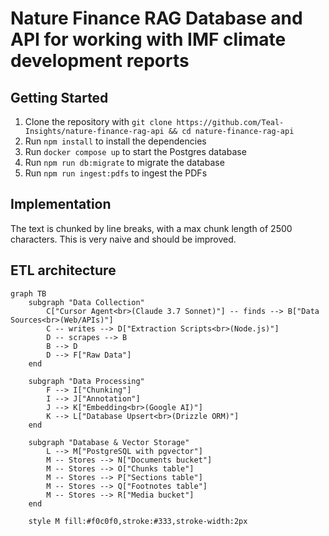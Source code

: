 # Nature Finance RAG Database and API for working with IMF climate development reports

## Getting Started

1. Clone the repository with `git clone https://github.com/Teal-Insights/nature-finance-rag-api && cd nature-finance-rag-api`
2. Run `npm install` to install the dependencies
3. Run `docker compose up` to start the Postgres database
4. Run `npm run db:migrate` to migrate the database
5. Run `npm run ingest:pdfs` to ingest the PDFs

## Implementation

The text is chunked by line breaks, with a max chunk length of 2500 characters. This is very naive and should be improved.

## ETL architecture

```mermaid
graph TB
    subgraph "Data Collection"
        C["Cursor Agent<br>(Claude 3.7 Sonnet)"] -- finds --> B["Data Sources<br>(Web/APIs)"]
        C -- writes --> D["Extraction Scripts<br>(Node.js)"]
        D -- scrapes --> B
        B --> D
        D --> F["Raw Data"]
    end

    subgraph "Data Processing"
        F --> I["Chunking"]
        I --> J["Annotation"]
        J --> K["Embedding<br>(Google AI)"]
        K --> L["Database Upsert<br>(Drizzle ORM)"]
    end

    subgraph "Database & Vector Storage"
        L --> M["PostgreSQL with pgvector"]
        M -- Stores --> N["Documents bucket"]
        M -- Stores --> O["Chunks table"]
        M -- Stores --> P["Sections table"]
        M -- Stores --> Q["Footnotes table"]
        M -- Stores --> R["Media bucket"]
    end

    style M fill:#f0c0f0,stroke:#333,stroke-width:2px
```
